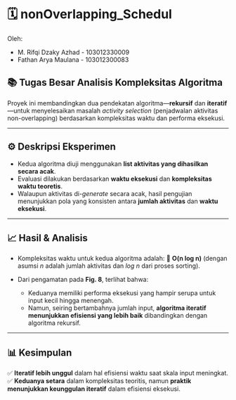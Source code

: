# 🗓️ nonOverlapping\_Schedul

Oleh:
- M. Rifqi Dzaky Azhad - 103012330009
- Fathan Arya Maulana - 103012300083

## 📚 Tugas Besar Analisis Kompleksitas Algoritma

Proyek ini membandingkan dua pendekatan algoritma—**rekursif** dan **iteratif**—untuk menyelesaikan masalah *activity selection* (penjadwalan aktivitas non-overlapping) berdasarkan kompleksitas waktu dan performa eksekusi.

---

## ⚙️ Deskripsi Eksperimen

* Kedua algoritma diuji menggunakan **list aktivitas yang dihasilkan secara acak**.
* Evaluasi dilakukan berdasarkan **waktu eksekusi** dan **kompleksitas waktu teoretis**.
* Walaupun aktivitas di-*generate* secara acak, hasil pengujian menunjukkan pola yang konsisten antara **jumlah aktivitas** dan **waktu eksekusi**.

---

## 📈 Hasil & Analisis

* Kompleksitas waktu untuk kedua algoritma adalah:
  🧮 **O(n log n)** (dengan asumsi *n* adalah jumlah aktivitas dan *log n* dari proses sorting).
* Dari pengamatan pada **Fig. 8**, terlihat bahwa:

  * Keduanya memiliki performa eksekusi yang hampir serupa untuk input kecil hingga menengah.
  * Namun, seiring bertambahnya jumlah input, **algoritma iteratif menunjukkan efisiensi yang lebih baik** dibandingkan dengan algoritma rekursif.

---

## 📊 Kesimpulan

✅ **Iteratif lebih unggul** dalam hal efisiensi waktu saat skala input meningkat.
✅ **Keduanya setara** dalam kompleksitas teoritis, namun **praktik menunjukkan keunggulan iteratif** dalam efisiensi eksekusi.
